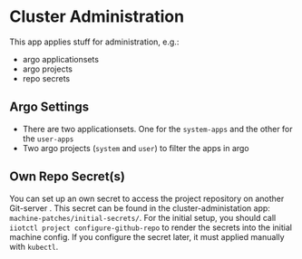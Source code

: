 # Cluster Administration
This app applies stuff for administration, e.g.:
- argo applicationsets
- argo projects
- repo secrets

## Argo Settings
- There are two applicationsets. One for the `system-apps` and the other for the `user-apps`
- Two argo projects (`system` and `user`) to filter the apps in argo

## Own Repo Secret(s)
You can set up an own secret to access the project repository on another Git-server . This secret can be found in the cluster-administation app: `machine-patches/initial-secrets/`.
For the initial setup, you should call `iiotctl project configure-github-repo` to render the secrets into the initial machine config. If you configure the secret later, it must applied manually with `kubectl`.

